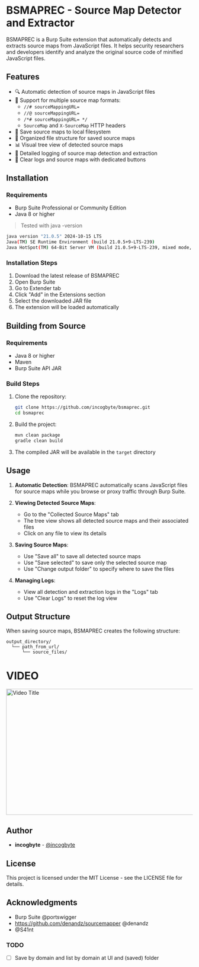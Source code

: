 # BSMAPREC - Source Map Detector and Extractor

BSMAPREC is a Burp Suite extension that automatically detects and extracts source maps from JavaScript files. It helps security researchers and developers identify and analyze the original source code of minified JavaScript files.

## Features

- 🔍 Automatic detection of source maps in JavaScript files
- 📝 Support for multiple source map formats:
  - `//# sourceMappingURL=`
  - `//@ sourceMappingURL=`
  - `/*# sourceMappingURL= */`
  - `SourceMap` and `X-SourceMap` HTTP headers
- 💾 Save source maps to local filesystem
- 📂 Organized file structure for saved source maps
- 📊 Visual tree view of detected source maps
- 📝 Detailed logging of source map detection and extraction
- 🧹 Clear logs and source maps with dedicated buttons

## Installation

### Requirements
- Burp Suite Professional or Community Edition
- Java 8 or higher

> Tested with java -version                                                    

```bash                                                                                          rdf@192
java version "21.0.5" 2024-10-15 LTS
Java(TM) SE Runtime Environment (build 21.0.5+9-LTS-239)
Java HotSpot(TM) 64-Bit Server VM (build 21.0.5+9-LTS-239, mixed mode, sharing)
```

### Installation Steps
1. Download the latest release of BSMAPREC
2. Open Burp Suite
3. Go to Extender tab
4. Click "Add" in the Extensions section
5. Select the downloaded JAR file
6. The extension will be loaded automatically

## Building from Source

### Requirements
- Java 8 or higher
- Maven
- Burp Suite API JAR

### Build Steps
1. Clone the repository:
   ```bash
   git clone https://github.com/incogbyte/bsmaprec.git
   cd bsmaprec
   ```

2. Build the project:
   ```bash
   mvn clean package
   gradle clean build
   ```

3. The compiled JAR will be available in the `target` directory

## Usage

1. **Automatic Detection**: BSMAPREC automatically scans JavaScript files for source maps while you browse or proxy traffic through Burp Suite.

2. **Viewing Detected Source Maps**:
   - Go to the "Collected Source Maps" tab
   - The tree view shows all detected source maps and their associated files
   - Click on any file to view its details

3. **Saving Source Maps**:
   - Use "Save all" to save all detected source maps
   - Use "Save selected" to save only the selected source map
   - Use "Change output folder" to specify where to save the files

4. **Managing Logs**:
   - View all detection and extraction logs in the "Logs" tab
   - Use "Clear Logs" to reset the log view

## Output Structure

When saving source maps, BSMAPREC creates the following structure:
```
output_directory/
  └── path_from_url/
      └── source_files/
```

# VIDEO 

<a href="https://www.youtube.com/watch?v=Qm_DqhhrS28)">
  <img src="https://img.youtube.com/vi/Qm_DqhhrS28/maxresdefault.jpg" alt="Video Title" width="600" height="340">
</a>

## Author

- **incogbyte** - [@incogbyte](https://x.com/incogbyte)

## License

This project is licensed under the MIT License - see the LICENSE file for details.

## Acknowledgments

- Burp Suite @portswigger
- https://github.com/denandz/sourcemapper @denandz
- @S41nt




### TODO 

- [ ] Save by domain and list by domain at UI and (saved) folder


